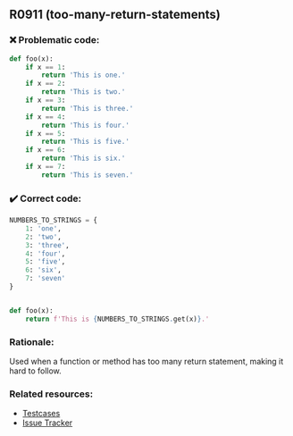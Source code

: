 ## R0911 (too-many-return-statements)

### :x: Problematic code:

```python
def foo(x):
    if x == 1:
        return 'This is one.'
    if x == 2:
        return 'This is two.'
    if x == 3:
        return 'This is three.'
    if x == 4:
        return 'This is four.'
    if x == 5:
        return 'This is five.'
    if x == 6:
        return 'This is six.'
    if x == 7:
        return 'This is seven.'
```

### :heavy_check_mark: Correct code:

```python
NUMBERS_TO_STRINGS = {
    1: 'one',
    2: 'two',
    3: 'three',
    4: 'four',
    5: 'five',
    6: 'six',
    7: 'seven'
}


def foo(x):
    return f'This is {NUMBERS_TO_STRINGS.get(x)}.'
```

### Rationale:

Used when a function or method has too many return statement, making it hard
to follow. 

### Related resources:

- [Testcases](https://github.com/PyCQA/pylint/blob/master/tests/regrtest_data/func_block_disable_msg.py)
- [Issue Tracker](https://github.com/PyCQA/pylint/issues?q=is%3Aissue+%22too-many-return-statements%22+OR+%22R0911%22)
